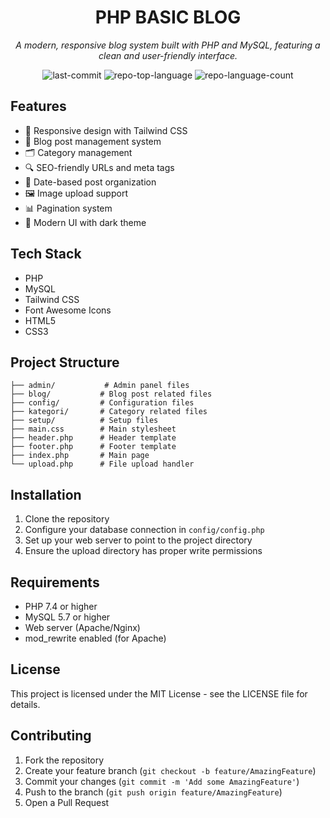 <div align="center">
<h1>PHP BASIC BLOG</h1>

<em>A modern, responsive blog system built with PHP and MySQL, featuring a clean and user-friendly interface.</em>

<img src="https://img.shields.io/github/last-commit/HarunBulbull/php-basic-blog?style=flat&logo=git&logoColor=white&color=0080ff" alt="last-commit">
<img src="https://img.shields.io/github/languages/top/HarunBulbull/php-basic-blog?style=flat&color=0080ff" alt="repo-top-language">
<img src="https://img.shields.io/github/languages/count/HarunBulbull/php-basic-blog?style=flat&color=0080ff" alt="repo-language-count">
</div>



## Features

- 📱 Responsive design with Tailwind CSS
- 📝 Blog post management system
- 🗂️ Category management
- 🔍 SEO-friendly URLs and meta tags
- 📅 Date-based post organization
- 🖼️ Image upload support
- 📊 Pagination system
- 🎨 Modern UI with dark theme

## Tech Stack

- PHP
- MySQL
- Tailwind CSS
- Font Awesome Icons
- HTML5
- CSS3

## Project Structure

```
├── admin/           # Admin panel files
├── blog/           # Blog post related files
├── config/         # Configuration files
├── kategori/       # Category related files
├── setup/          # Setup files
├── main.css        # Main stylesheet
├── header.php      # Header template
├── footer.php      # Footer template
├── index.php       # Main page
└── upload.php      # File upload handler
```

## Installation

1. Clone the repository
2. Configure your database connection in `config/config.php`
3. Set up your web server to point to the project directory
4. Ensure the upload directory has proper write permissions

## Requirements

- PHP 7.4 or higher
- MySQL 5.7 or higher
- Web server (Apache/Nginx)
- mod_rewrite enabled (for Apache)

## License

This project is licensed under the MIT License - see the LICENSE file for details.

## Contributing

1. Fork the repository
2. Create your feature branch (`git checkout -b feature/AmazingFeature`)
3. Commit your changes (`git commit -m 'Add some AmazingFeature'`)
4. Push to the branch (`git push origin feature/AmazingFeature`)
5. Open a Pull Request 
